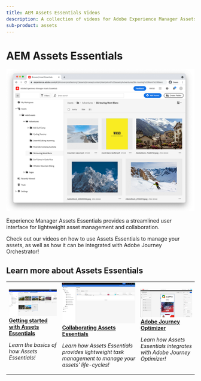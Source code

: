 ```yaml
---
title: AEM Assets Essentials Videos
description: A collection of videos for Adobe Experience Manager Assets Essentials
sub-product: assets
---
```


# AEM Assets Essentials

![Assets Essentials](./assets/overview/hero.png)

Experience Manager Assets Essentials provides a streamlined user interface for lightweight asset management and collaboration.

Check out our videos on how to use Assets Essentials to manage your assets, as well as how it can be integrated with Adobe Journey Orchestrator!

## Learn more about Assets Essentials

<table>
<td>
   <a href="./basics/managing.md">
   <img alt="Getting started with Assets Essentials" src="./assets/overview/getting-started.png" />
   </a>
   <div>
      <a href="./basics/managing.md">
      <strong>Getting started with Assets Essentials</strong>
      </a>
   </div>
   <p>
      <em>Learn the basics of how Assets Essentials!</em>
   </p>
</td>
<td>
   <a href="./basics/collaborating.md">
   <img alt="" src="./assets/overview/collaboration.png"/>
   </a>
   <div>
      <a href="./basics/collaborating.md">
      <strong>Collaborating Assets Essentials</strong>
      </a>
   </div>
   <p>
      <em>Learn how Assets Essentials provides lightweight task management to manage your assets' life-cycles!</em>
   <p>
</td>
<td>
   <a href="https://experienceleague.adobe.com/docs/journey-optimizer-learn/tutorials/create-messages/create-email-content-with-the-message-editor.html">
   <img alt="Adobe Journey Optimizer" src="./assets/overview/adobe-journey-optimizer.png" />
   </a>
   <div>
      <a href="https://experienceleague.adobe.com/docs/journey-optimizer-learn/tutorials/create-messages/create-email-content-with-the-message-editor.html">
      <strong>Adobe Journey Optimizer</strong>
      </a>
   </div>
   <p>
      <em>Learn how Assets Essentials integrates with Adobe Journey Optimizer!</em>
   <p>
</td>
</table>
